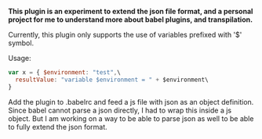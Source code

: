 **This plugin is an experiment to extend the json file format, and a personal project for me to understand more about babel plugins, and transpilation.**

Currently, this plugin only supports the use of variables prefixed with '$' symbol.

Usage:

```javascript
var x = { $environment: "test",\
  resultValue: "variable $environment = " + $environment\
}
```

Add the plugin to .babelrc and feed a js file with json as an object definition. Since babel cannot parse a json directly, I had to wrap this inside a js object. But I am working on a way to be able to parse json as well to be able to fully extend the json format.